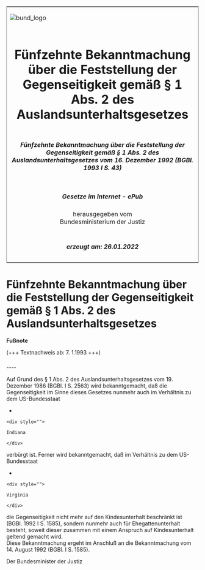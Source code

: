 <span id="DECKBLATT.html"></span>

<table border="0" frame="border" width="100%">

<tr valign="top">

<td align="left">

![bund\_logo](BfJ_2021_Web_de_de.gif)

</td>

<td align="right">

 

</td>

</tr>

<tr align="center" valign="middle">

<td colspan="2">

# Fünfzehnte Bekanntmachung über die Feststellung der Gegenseitigkeit gemäß § 1 Abs. 2 des Auslandsunterhaltsgesetzes

</td>

</tr>

<tr align="center" valign="middle">

<td colspan="2">

##### Fünfzehnte Bekanntmachung über die Feststellung der Gegenseitigkeit gemäß § 1 Abs. 2 des Auslandsunterhaltsgesetzes vom 16. Dezember 1992 (BGBl. 1993 I S. 43)

</td>

</tr>

<tr align="center" valign="middle">

<td colspan="2">

  
  

##### Gesetze im Internet - ePub  
  
herausgegeben vom  
Bundesministerium der Justiz

</td>

</tr>

<tr align="center" valign="bottom">

<td colspan="2">

  
  

##### erzeugt am: 26.01.2022

</td>

</tr>

</table>

<span id="BJNR004300993.html"></span>

# Fünfzehnte Bekanntmachung über die Feststellung der Gegenseitigkeit gemäß § 1 Abs. 2 des Auslandsunterhaltsgesetzes

<div>

  
**Fußnote**

<div class="jnhtml">

<div>

<div class="jurAbsatz">

(+++ Textnachweis ab: 7. 1.1993 +++)

</div>

</div>

</div>

</div>

<span id="BJNR004300993BJNE000100333.html"></span>

###   
\----

<div>

<div class="jnhtml">

<div>

<div class="jurAbsatz">

Auf Grund des § 1 Abs. 2 des Auslandsunterhaltsgesetzes vom 19. Dezember
1986 (BGBl. I S. 2563) wird bekanntgemacht, daß die Gegenseitigkeit im
Sinne dieses Gesetzes nunmehr auch im Verhältnis zu dem US-Bundesstaat

  - 
    
    <div style="">
    
    Indiana
    
    </div>

verbürgt ist. Ferner wird bekanntgemacht, daß im Verhältnis zu dem
US-Bundesstaat

  - 
    
    <div style="">
    
    Virginia
    
    </div>

die Gegenseitigkeit nicht mehr auf den Kindesunterhalt beschränkt ist
(BGBl. 1992 I S. 1585), sondern nunmehr auch für Ehegattenunterhalt
besteht, soweit dieser zusammen mit einem Anspruch auf Kindesunterhalt
geltend gemacht wird.  
Diese Bekanntmachung ergeht im Anschluß an die Bekanntmachung vom 14.
August 1992 (BGBl. I S. 1585).  
  
Der Bundesminister der Justiz

</div>

</div>

</div>

</div>
